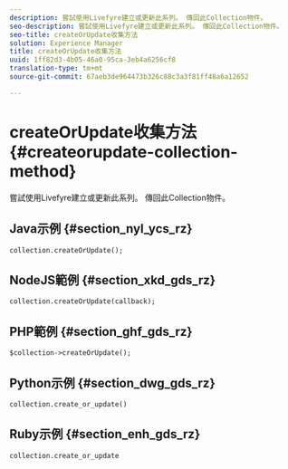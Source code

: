 ```yaml
---
description: 嘗試使用Livefyre建立或更新此系列。 傳回此Collection物件。
seo-description: 嘗試使用Livefyre建立或更新此系列。 傳回此Collection物件。
seo-title: createOrUpdate收集方法
solution: Experience Manager
title: createOrUpdate收集方法
uuid: 1ff82d3-4b05-46a0-95ca-3eb4a6256cf8
translation-type: tm+mt
source-git-commit: 67aeb3de964473b326c88c3a3f81ff48a6a12652

---
```



# createOrUpdate收集方法{#createorupdate-collection-method}

嘗試使用Livefyre建立或更新此系列。 傳回此Collection物件。

## Java示例 {#section_nyl_ycs_rz}

```
collection.createOrUpdate(); 
```

## NodeJS範例 {#section_xkd_gds_rz}

```
collection.createOrUpdate(callback); 
```

## PHP範例 {#section_ghf_gds_rz}

```
$collection->createOrUpdate();
```

## Python示例 {#section_dwg_gds_rz}

```
collection.create_or_update() 
```

## Ruby示例 {#section_enh_gds_rz}

```
collection.create_or_update 
```


